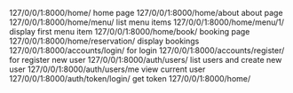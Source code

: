 127/0/0/1:8000/home/  home page
127/0/0/1:8000/home/about   about page
127/0/0/1:8000/home/menu/    list menu items
127/0/0/1:8000/home/menu/1/   display  first menu item
127/0/0/1:8000/home/book/   booking page
127/0/0/1:8000/home/reservation/ display bookings
127/0/0/1:8000/accounts/login/  for login
127/0/0/1:8000/accounts/register/ for register new user
127/0/0/1:8000/auth/users/   list users and create new user
127/0/0/1:8000/auth/users/me   view current user
127/0/0/1:8000/auth/token/login/   get token
127/0/0/1:8000/home/
